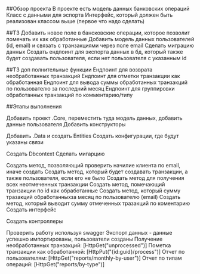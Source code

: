 
##Обзор проекта
В проекте есть модель данных банковских операций
Класс с данными для эспорта
Интерфейс, который должен быть реализован классом выше (первое что надо сделать)

##ТЗ 
Добавить новое поле в бансковские операции, которое позволит помечать их как обработанные
Добавить модель данных пользователей (id, email) и связать с транзакциями через поле email
Сделать миграцию данных
Создать ендпоинт для экспорта данных в бд, который также будет создавать пользователя, если нет пользователя с указанным id

##ТЗ доп полнительные функции
Ендпоинт для возврата необработанных транзакций
Ендпоинт для отметки транзакции как обработанная
Ендпоинт для вывода суммы обработанных транзакций по пользователю за последний месяц
Ендпоинт для группировки обработанных транзакций по комментарию/типу


##Этапы выполнения

Добавить проект .Core, переместить туда модель данных, добавить данные пользователя 
Добавить конструкторы

Добавить .Data и создать Entities
Создать конфигурации, где будут указаны связи

Создать Dbcontext
Сделать мигарцию


Создать метод, позволяющий проверить начилие клиента по email, иначе создать
Создать метод, который будет создавать транзакции, а также пользователя, если его не было
Создать метод для получения всех неотмеченных транзакции
Создать метод, помечающий транзакции по id как обработанные
Создать метод, который сумму тразакций обработанныхза месяц по пользователю (email)
Создать метод, который выводит сумму отмеченных тразакций по коментарию
Создать интерфейс

Создать контроллеры


Проверить работу используя swagger
Экспорт данных - данные успешно импортированы, пользователи созданы
Получение необработанных транзакций: [HttpGet("unprocessed")]
Пометка транзакции как обработанной: [HttpPut("{id:guid}/process")]
Отчет по пользователям: [HttpGet("reports/monthly-by-user")]
Отчет по типам операций: [HttpGet("reports/by-type")]

